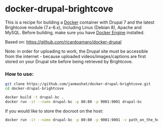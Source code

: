 docker-drupal-brightcove
==============

This is a recipe for building a [Docker](https://www.docker.com/) container with Drupal 7 and the latest Brightcove module (7.x-6.x), including Linux (Debian 8), Apache and MySQL.
Before building, make sure you have [Docker Engine](https://docs.docker.com/engine/installation/) installed.

Based on: https://github.com/ricardoamaro/docker-drupal

Note: in order for uploading to work, the Drupal site must be accessible from the internet - because uploaded videos/images/captions are first stored on your Drupal site before being retrieved by Brightcove.

### How to use:

```sh
git clone https://github.com/janmashat/docker-drupal-brightcove.git
cd docker-drupal-brightcove

docker build -t drupal-bc .
docker run -it --name drupal-bc -p 80:80 -p 9001:9001 drupal-bc
```

If you would like to store the docroot on the host:

```sh
docker run -it --name drupal-bc -p 80:80 -p 9001:9001 -v path_on_the_host:/var/www drupal-bc
```
